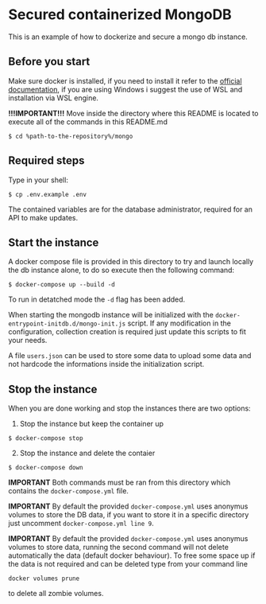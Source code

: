# Secured containerized MongoDB
This is an example of how to dockerize and secure a mongo db instance.

## Before you start
Make sure docker is installed, if you need to install it refer to the [official documentation](https://docs.docker.com/engine/install/), if you are using Windows i suggest the use of WSL and installation via WSL engine.

**!!!IMPORTANT!!!**
Move inside the directory where this README is located to execute all of the commands in this README.md
```shell
$ cd %path-to-the-repository%/mongo
```

##  Required steps
Type in your shell:
```shell
$ cp .env.example .env
``` 
The contained variables are for the database administrator, required for an API to make updates.

## Start the instance
A docker compose file is provided in this directory to try and launch locally the db instance alone, to do so execute then the following command:
```shell
$ docker-compose up --build -d
```

To run in detatched mode the ```-d``` flag has been added.

When starting the mongodb instance will be initialized with the `docker-entrypoint-initdb.d/mongo-init.js` script. If any modification in the configuration, collection creation is required just update this scripts to fit your needs.

A file `users.json` can be used to store some data to upload some data and not hardcode the informations inside the initialization script.
## Stop the instance
When you are done working and stop the instances there are two options:
1. Stop the instance but keep the container up 
```shell
$ docker-compose stop
```

2. Stop the instance and delete the contaier
```shell
$ docker-compose down
```

**IMPORTANT** Both commands must be ran from this directory which contains the `docker-compose.yml` file.

**IMPORTANT** By default the provided `docker-compose.yml` uses anonymus volumes to store the DB data, if you want to store it in a specific directory just uncomment `docker-compose.yml line 9`.

**IMPORTANT** By default the provided `docker-compose.yml` uses anonymus volumes to store data, running the second command will not delete automatically the data (default docker behaviour). To free some space up if the data is not required and can be deleted type from your command line
```shell
docker volumes prune
```
to delete all zombie volumes.
